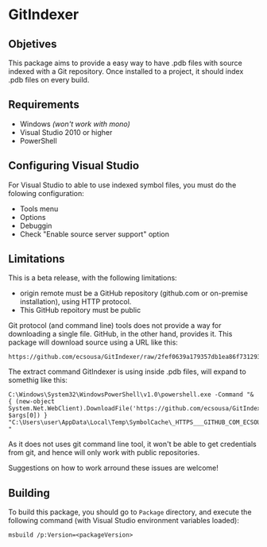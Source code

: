 # GitIndexer

## Objetives

This package aims to provide a easy way to have .pdb files with source indexed
with a Git repository. Once installed to a project, it should index .pdb files
on every build.

## Requirements

* Windows _(won't work with mono)_
* Visual Studio 2010 or higher
* PowerShell

## Configuring Visual Studio

For Visual Studio to able to use indexed symbol files, you must do the folowing
configuration:

* Tools menu
* Options
* Debuggin
* Check "Enable source server support" option


## Limitations

This is a beta release, with the following limitations:

* origin remote must be a GitHub repository (github.com or on-premise
  installation), using HTTP protocol.
* This GitHub repoitory must be public

Git protocol (and command line) tools does not provide a way for downloading a
single file. GitHub, in the other hand, provides it. This package will download
source using a URL like this:

    https://github.com/ecsousa/GitIndexer/raw/2fef0639a179357db1ea86f731293c930b45f086/GitIndexerTasks/GitIndex.fs

The extract command GitIndexer is using inside .pdb files, will expand to
somethig like this:

    C:\Windows\System32\WindowsPowerShell\v1.0\powershell.exe -Command "& { (new-object System.Net.WebClient).DownloadFile('https://github.com/ecsousa/GitIndexer/raw/2fef0639a179357db1ea86f731293c930b45f086/GitIndexerTasks/GitIndex.fs', $args[0]) } "C:\Users\user\AppData\Local\Temp\SymbolCache\_HTTPS___GITHUB_COM_ECSOUSA_GITINDEXER\GitIndexerTasks\GitIndex.fs\2fef0639a179357db1ea86f731293c930b45f086\GitIndex.fs" "

As it does not uses git command line tool, it won't be able to get credentials
from git, and hence will only work with public repositories.

Suggestions on how to work arround these issues are welcome!

## Building

To build this package, you should go to `Package` directory, and execute the
following command (with Visual Studio environment variables loaded):

    msbuild /p:Version=<packageVersion>
